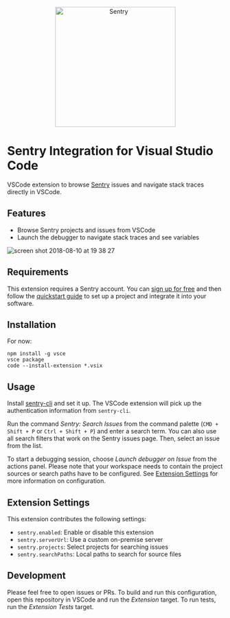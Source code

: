 <p align="center">
  <a href="https://sentry.io/?utm_source=github&utm_medium=logo" target="_blank">
    <picture>
      <source srcset="https://sentry-brand.storage.googleapis.com/sentry-logo-white.png" media="(prefers-color-scheme: dark)" />
      <source srcset="https://sentry-brand.storage.googleapis.com/sentry-logo-black.png" media="(prefers-color-scheme: light), (prefers-color-scheme: no-preference)" />
      <img src="https://sentry-brand.storage.googleapis.com/sentry-logo-black.png" alt="Sentry" width="280">
    </picture>
  </a>
</p>

# Sentry Integration for Visual Studio Code

VSCode extension to browse [Sentry](https://sentry.io) issues and navigate stack traces directly in
VSCode.

## Features

- Browse Sentry projects and issues from VSCode
- Launch the debugger to navigate stack traces and see variables

![screen shot 2018-08-10 at 19 38 27](https://user-images.githubusercontent.com/1433023/43972565-0d0b18d2-9cd5-11e8-88ef-7e5e82e14a5b.png)

## Requirements

This extension requires a Sentry account. You can [sign up for free](https://sentry.io/signup/) and
then follow the [quickstart guide](https://docs.sentry.io/quickstart/) to set up a project and
integrate it into your software.

## Installation

For now:

```
npm install -g vsce
vsce package
code --install-extension *.vsix
```

## Usage

Install [sentry-cli](https://github.com/getsentry/sentry-cli) and set it up. The VSCode extension will pick up the authentication information from `sentry-cli`.

Run the command _Sentry: Search Issues_ from the command palette (`CMD + Shift + P` or
`Ctrl + Shift + P`) and enter a search term. You can also use all search filters that work on the
Sentry issues page. Then, select an issue from the list.

To start a debugging session, choose _Launch debugger on Issue_ from the actions panel. Please note
that your workspace needs to contain the project sources or search paths have to be configured. See
[Extension Settings](#extension-settings) for more information on configuration.

## Extension Settings

This extension contributes the following settings:

- `sentry.enabled`: Enable or disable this extension
- `sentry.serverUrl`: Use a custom on-premise server
- `sentry.projects`: Select projects for searching issues
- `sentry.searchPaths`: Local paths to search for source files

## Development

Please feel free to open issues or PRs. To build and run this configuration, open this repository in
VSCode and run the _Extension_ target. To run tests, run the _Extension Tests_ target.
